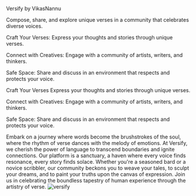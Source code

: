 Versify by VikasNannu


Compose, share, and explore unique verses in a community that celebrates diverse voices.

Craft Your Verses: Express your thoughts and stories through unique verses.

Connect with Creatives: Engage with a community of artists, writers, and thinkers.

Safe Space: Share and discuss in an environment that respects and protects your voice.

Craft Your Verses Express your thoughts and stories through unique verses.

Connect with Creatives: Engage with a community of artists, writers, and thinkers.

Safe Space: Share and discuss in an environment that respects and protects your voice.

Embark on a journey where words become the brushstrokes of the soul, where the rhythm of verse dances with the melody of emotions. At Versify, we cherish the power of language to transcend boundaries and ignite connections. Our platform is a sanctuary, a haven where every voice finds resonance, every story finds solace. Whether you're a seasoned bard or a novice scribbler, our community beckons you to weave your tales, to sculpt your dreams, and to paint your truths upon the canvas of expression. Join us in celebrating the boundless tapestry of human experience through the artistry of verse.
![versify](https://github.com/vikasnannu/versify/assets/75805665/e5e4fced-937a-4a15-9ad7-06288acbbb87)
